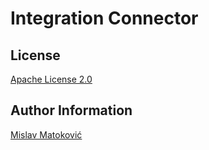 # Integration Connector

## License
[Apache License 2.0](LICENSE)

## Author Information
[Mislav Matoković](https://github.com/mmatokovic)